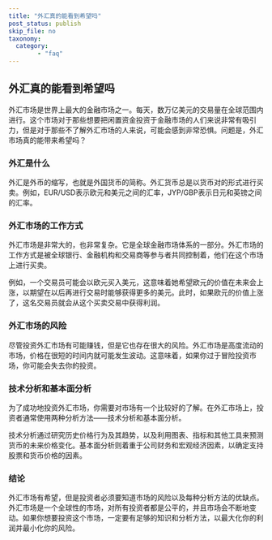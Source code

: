 ```yaml
---
title: "外汇真的能看到希望吗"
post_status: publish
skip_file: no
taxonomy:
  category:
        - "faq"
---
```


## 外汇真的能看到希望吗

外汇市场是世界上最大的金融市场之一。每天，数万亿美元的交易量在全球范围内进行。这个市场对于那些想要把闲置资金投资于金融市场的人们来说非常有吸引力，但是对于那些不了解外汇市场的人来说，可能会感到非常恐惧。问题是，外汇市场真的能带来希望吗？

### 外汇是什么

外汇是外币的缩写，也就是外国货币的简称。外汇货币总是以货币对的形式进行买卖。例如，EUR/USD表示欧元和美元之间的汇率，JYP/GBP表示日元和英镑之间的汇率。

### 外汇市场的工作方式

外汇市场是非常大的，也非常复杂。它是全球金融市场体系的一部分。外汇市场的工作方式是被全球银行、金融机构和交易商等参与者共同控制着，他们在这个市场上进行买卖。

例如，一个交易员可能会以欧元买入美元，这意味着她希望欧元的价值在未来会上涨，以期望在以后再进行交易时能够获得更多的美元。此时，如果欧元的价值上涨了，这名交易员就会从这个买卖交易中获得利润。

### 外汇市场的风险

尽管投资外汇市场有可能赚钱，但是它也存在很大的风险。外汇市场是高度流动的市场，价格在很短的时间内就可能发生波动。这意味着，如果你过于冒险投资市场，你可能会失去你的投资。

### 技术分析和基本面分析

为了成功地投资外汇市场，你需要对市场有一个比较好的了解。在外汇市场上，投资者通常使用两种分析方法——技术分析和基本面分析。

技术分析通过研究历史价格行为及其趋势，以及利用图表、指标和其他工具来预测货币的未来价格变化。基本面分析则着重于公司财务和宏观经济因素，以确定支持股票和货币价格的因素。

### 结论

外汇市场有希望，但是投资者必须要知道市场的风险以及每种分析方法的优缺点。外汇市场是一个全球性的市场，对所有投资者都是公平的，并且市场会不断地变动。如果你想要投资这个市场，一定要有足够的知识和分析方法，以最大化你的利润并最小化你的风险。
